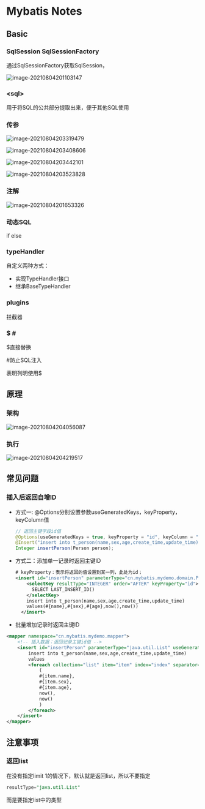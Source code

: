 # Mybatis Notes

## Basic

### SqlSession SqlSessionFactory

通过SqlSessionFactory获取SqlSession，

![image-20210804201103147](MybatisNotes.assets/image-20210804201103147.png)



### \<sql>

用于将SQL的公共部分提取出来，便于其他SQL使用



### 传参

![image-20210804203319479](MybatisNotes.assets/image-20210804203319479.png)

![image-20210804203408606](MybatisNotes.assets/image-20210804203408606.png)

![image-20210804203442101](MybatisNotes.assets/image-20210804203442101.png)

![image-20210804203523828](MybatisNotes.assets/image-20210804203523828.png)





### 注解

![image-20210804201653326](MybatisNotes.assets/image-20210804201653326.png)



### 动态SQL 

if  else



### typeHandler

自定义两种方式：

- 实现TypeHandler接口
- 继承BaseTypeHandler



### plugins

拦截器



### \$ \# #

\$直接替换​

#防止SQL注入 

表明列明使用\$





## 原理

### 架构

![image-20210804204056087](MybatisNotes.assets/image-20210804204056087.png)



### 执行

![image-20210804204219517](MybatisNotes.assets/image-20210804204219517.png)





## 常见问题

### 插入后返回自增ID

- 方式一: @Options分别设置参数useGeneratedKeys，keyProperty，keyColumn值

  ```java
  // 返回主键字段id值
  @Options(useGeneratedKeys = true, keyProperty = "id", keyColumn = "id")
  @Insert("insert into t_person(name,sex,age,create_time,update_time) values(#{name},#{sex},#{age},now(),now())")
  Integer insertPerson(Person person);
  ```

- 方式二：添加单一记录时返回主键ID

  ```xml
  # keyProperty：表示将返回的值设置到某一列，此处为id；
  <insert id="insertPerson" parameterType="cn.mybatis.mydemo.domain.Person">
      <selectKey resultType="INTEGER" order="AFTER" keyProperty="id">
        SELECT LAST_INSERT_ID()
      </selectKey>
      insert into t_person(name,sex,age,create_time,update_time) 
      values(#{name},#{sex},#{age},now(),now())
    </insert>
  ```

-  批量增加记录时返回主键ID

  ```xml
  <mapper namespace="cn.mybatis.mydemo.mapper">
      <!-- 插入数据：返回记录主键id值 -->
      <insert id="insertPerson" parameterType="java.util.List" useGeneratedKeys="true" keyProperty="id" keyColumn="id" >
          insert into t_person(name,sex,age,create_time,update_time) 
          values
          <foreach collection="list" item="item" index="index" separator="," >
              (
              #{item.name},
              #{item.sex},
              #{item.age},
              now(),
              now()    
              )
          </foreach>
      </insert>
  </mapper>
  ```





## 注意事项

### 返回list

在没有指定limit 1的情况下，默认就是返回list，所以不要指定

```sql
resultType="java.util.List"
```

而是要指定list中的类型



